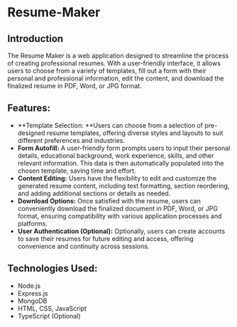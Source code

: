 # Resume-Maker



## Introduction

The Resume Maker is a web application designed to streamline the process of creating professional resumes. With a user-friendly interface, it allows users to choose from a variety of templates, fill out a form with their personal and professional information, edit the content, and download the finalized resume in PDF, Word, or JPG format.

## Features:

- **Template Selection: **Users can choose from a selection of pre-designed resume templates, offering diverse styles and layouts to suit different preferences and industries.
- **Form Autofill:** A user-friendly form prompts users to input their personal details, educational background, work experience, skills, and other relevant information. This data is then automatically populated into the chosen template, saving time and effort.
- **Content Editing:** Users have the flexibility to edit and customize the generated resume content, including text formatting, section reordering, and adding additional sections or details as needed.
- **Download Options:** Once satisfied with the resume, users can conveniently download the finalized document in PDF, Word, or JPG format, ensuring compatibility with various application processes and platforms.
- **User Authentication (Optional):** Optionally, users can create accounts to save their resumes for future editing and access, offering convenience and continuity across sessions.


## Technologies Used:

- Node.js
- Express.js
- MongoDB
- HTML, CSS, JavaScript
- TypeScript (Optional)

